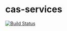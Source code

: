 # cas-services 
[![Build Status](https://travis-ci.com/johnjcool/cas-services.svg?branch=master)](https://travis-ci.com/johnjcool/cas-services)
